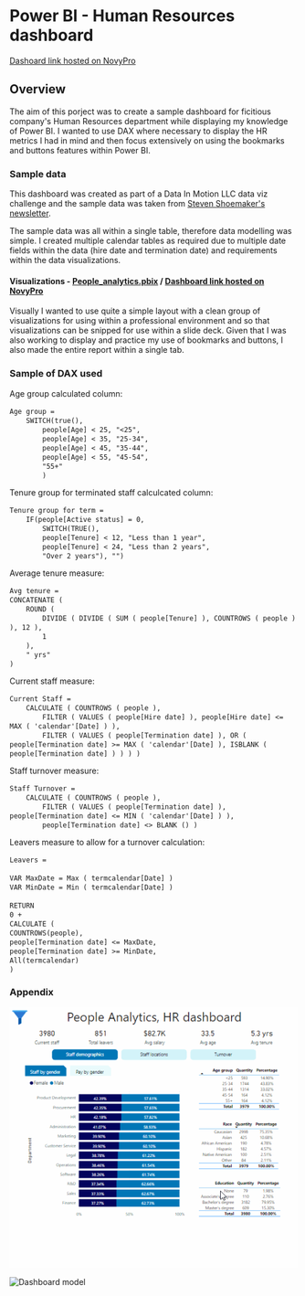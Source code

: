 # Power BI - Human Resources dashboard

[Dashoard link hosted on NovyPro](https://www.novypro.com/project/pimhrdashboard)

## Overview
The aim of this porject was to create a sample dashboard for ficitious company's Human Resources department while displaying my knowledge of Power BI. I wanted to use DAX where necessary to display the HR metrics I had in mind and then focus extensively on using the bookmarks and buttons features within Power BI.

### Sample data
This dashboard was created as part of a Data In Motion LLC data viz challenge and the sample data was taken from [Steven Shoemaker's newsletter](https://www.stevenshoemaker.me/datahub).

The sample data was all within a single table, therefore data modelling was simple. I created multiple calendar tables as required due to multiple date fields within the data (hire date and termination date) and requirements within the data visualizations.

#### Visualizations - [People_analytics.pbix](People%20analytics.pbix) / [Dashboard link hosted on NovyPro](https://www.novypro.com/project/pimhrdashboard)

Visually I wanted to use quite a simple layout with a clean group of visualizations for using within a professional environment and so that visualizations can be snipped for use within a slide deck. Given that I was also working to display and practice my use of bookmarks and buttons, I also made the entire report within a single tab. 

### Sample of DAX used

Age group calculated column:
```DAX
Age group = 
    SWITCH(true(),
        people[Age] < 25, "<25",
        people[Age] < 35, "25-34",
        people[Age] < 45, "35-44",
        people[Age] < 55, "45-54",
        "55+"
        )
```

Tenure group for terminated staff calculcated column:
```DAX
Tenure group for term = 
    IF(people[Active status] = 0, 
        SWITCH(TRUE(),
        people[Tenure] < 12, "Less than 1 year",
        people[Tenure] < 24, "Less than 2 years",
        "Over 2 years"), "")
```

Average tenure measure:
```DAX
Avg tenure = 
CONCATENATE (
    ROUND (
        DIVIDE ( DIVIDE ( SUM ( people[Tenure] ), COUNTROWS ( people ) ), 12 ),
        1
    ),
    " yrs"
)
```

Current staff measure:
```DAX
Current Staff = 
    CALCULATE ( COUNTROWS ( people ),
        FILTER ( VALUES ( people[Hire date] ), people[Hire date] <= MAX ( 'calendar'[Date] ) ),
        FILTER ( VALUES ( people[Termination date] ), OR ( people[Termination date] >= MAX ( 'calendar'[Date] ), ISBLANK ( people[Termination date] ) ) ) )
```

Staff turnover measure:
```
Staff Turnover = 
    CALCULATE ( COUNTROWS ( people ), 
        FILTER ( VALUES ( people[Termination date] ), people[Termination date] <= MIN ( 'calendar'[Date] ) ),
        people[Termination date] <> BLANK () )
```

Leavers measure to allow for a turnover calculation:
```DAX
Leavers = 

VAR MaxDate = Max ( termcalendar[Date] )
VAR MinDate = Min ( termcalendar[Date] )

RETURN
0 +
CALCULATE (
COUNTROWS(people),
people[Termination date] <= MaxDate,
people[Termination date] >= MinDate,
All(termcalendar)
)
```

### Appendix

![Dashboard preview](People%20analytics.gif)

![Dashboard model](data%20model.png)
